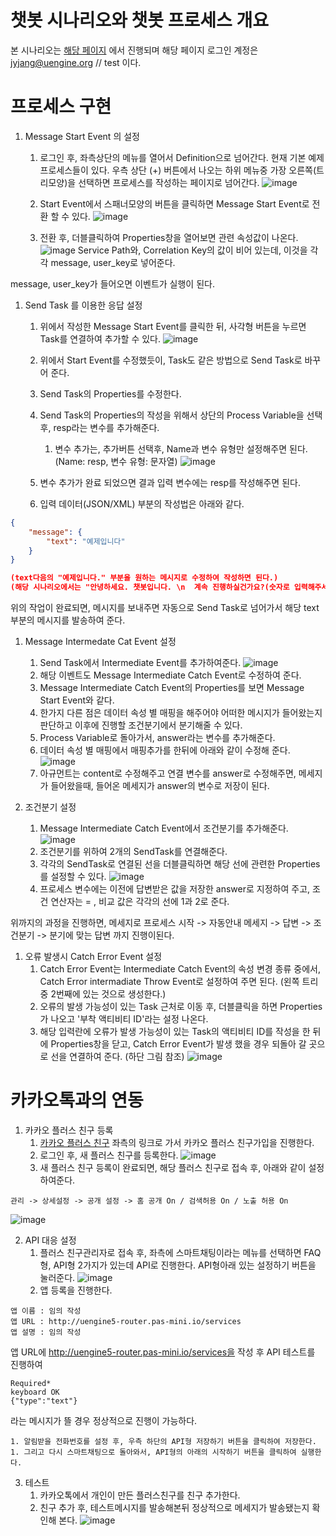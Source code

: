 # 챗봇 시나리오와 챗봇 프로세스 개요
본 시나리오는 [해당 페이지](http://front-end.pas-mini.io/) 에서 진행되며 해당 페이지 로그인 계정은
jyjang@uengine.org // test 이다.

# 프로세스 구현
1. Message Start Event 의 설정

    1. 로그인 후, 좌측상단의 메뉴를 열어서 Definition으로 넘어간다. 현재 기본 예제 프로세스들이 있다.
우측 상단 (+) 버튼에서 나오는 하위 메뉴중 가장 오른쪽(트리모양)을 선택하면 프로세스를 작성하는 페이지로 넘어간다.
![image](https://user-images.githubusercontent.com/16382067/35142759-a12dc326-fd42-11e7-9df6-defac509d04b.png)

    1. Start Event에서 스패너모양의 버튼을 클릭하면 Message Start Event로 전환 할 수 있다.
![image](https://user-images.githubusercontent.com/16382067/35142950-445a5474-fd43-11e7-9e1b-30a2fc598723.png)

    1. 전환 후, 더블클릭하여 Properties창을 열어보면 관련 속성값이 나온다.
![image](https://user-images.githubusercontent.com/16382067/35143047-96e92a94-fd43-11e7-91d9-01c76c90d914.png)
Service Path와, Correlation Key의 값이 비어 있는데, 이것을 각각 message, user_key로 넣어준다.

message, user_key가 들어오면 이벤트가 실행이 된다.

1. Send Task 를 이용한 응답 설정
    1. 위에서 작성한 Message Start Event를 클릭한 뒤, 사각형 버튼을 누르면 Task를 연결하여 추가할 수 있다.
![image](https://user-images.githubusercontent.com/16382067/35143390-b8756654-fd44-11e7-81a3-48145fe43461.png)

    1. 위에서 Start Event를 수정했듯이, Task도 같은 방법으로 Send Task로 바꾸어 준다.
    1. Send Task의 Properties를 수정한다.
    1. Send Task의 Properties의 작성을 위해서 상단의 Process Variable을 선택 후, resp라는 변수를 추가해준다. 
        1. 변수 추가는, 추가버튼 선택후, Name과 변수 유형만 설정해주면 된다. (Name: resp, 변수 유형: 문자열)
![image](https://user-images.githubusercontent.com/16382067/35143537-3998096c-fd45-11e7-910b-8d6036532775.png)
    
    1. 변수 추가가 완료 되었으면 결과 입력 변수에는 resp를 작성해주면 된다.
    1. 입력 데이터(JSON/XML) 부분의 작성법은 아래와 같다.
```JSON
{
    "message": {
        "text": "예제입니다"
    }
}

(text다음의 "예제입니다." 부분을 원하는 메시지로 수정하여 작성하면 된다.)
(해당 시나리오에서는 "안녕하세요. 챗봇입니다. \n  계속 진행하실건가요?(숫자로 입력해주세요) \n 1. 네 \n 2. 아니요" 로 작성)
```

위의 작업이 완료되면, 메시지를 보내주면 자동으로 Send Task로 넘어가서 해당 text부분의 메시지를 발송하여 준다.

1. Message Intermedate Cat Event 설정
    1. Send Task에서 Intermediate Event를 추가하여준다.
![image](https://user-images.githubusercontent.com/16382067/35144033-ae4ff6ec-fd46-11e7-8f12-738589021f16.png)
    1. 해당 이벤트도 Message Intermediate Catch Event로 수정하여 준다.
    1. Message Intermediate Catch Event의 Properties를 보면 Message Start Event와 같다.
    1. 한가지 다른 점은 데이터 속성 별 매핑을 해주어야 어떠한 메시지가 들어왔는지 판단하고 이후에 진행할 조건분기에서 분기해줄 수 있다.
    1. Process Variable로 돌아가서, answer라는 변수를 추가해준다.
    1. 데이터 속성 별 매핑에서 매핑추가를 한뒤에 아래와 같이 수정해 준다.
    ![image](https://user-images.githubusercontent.com/16382067/35144654-7947213a-fd48-11e7-8546-4a05f5e6ce11.png)
    1. 아규먼트는 content로 수정해주고 연결 변수를 answer로 수정해주면, 메세지가 들어왔을때, 들어온 메세지가 answer의 변수로 저장이 된다.

1. 조건분기 설정
    1. Message Intermediate Catch Event에서 조건분기를 추가해준다.
![image](https://user-images.githubusercontent.com/16382067/35144730-c327d5ce-fd48-11e7-8a90-393800f3cb8b.png)
    1. 조건분기를 위하여 2개의 SendTask를 연결해준다.
    1. 각각의 SendTask로 연결된 선을 더블클릭하면 해당 선에 관련한 Properties를 설정할 수 있다.
    ![image](https://user-images.githubusercontent.com/16382067/35145274-92ae76c6-fd4a-11e7-9468-7978274410b5.png)
    1. 프로세스 변수에는 이전에 답변받은 값을 저장한 answer로 지정하여 주고, 조건 연산자는 = , 비교 값은 각각의 선에 1과 2로 준다.
    
위까지의 과정을 진행하면, 메세지로 프로세스 시작 -> 자동안내 메세지 -> 답변 -> 조건분기 -> 분기에 맞는 답변 까지 진행이된다.

1. 오류 발생시 Catch Error Event 설정
    1. Catch Error Event는 Intermediate Catch Event의 속성 변경 종류 중에서, Catch Error intermadiate Throw Event로 설정하여 주면 된다. (왼쪽 트리중 2번째에 있는 것으로 생성한다.)
    1. 오류의 발생 가능성이 있는 Task 근처로 이동 후, 더블클릭을 하면 Properties가 나오고 '부착 액티비티 ID'라는 설정 나온다.
    1. 해당 입력란에 오류가 발생 가능성이 있는 Task의 액티비티 ID를 작성을 한 뒤에 Properties창을 닫고, Catch Error Event가 발생 했을 경우 되돌아 갈 곳으로 선을 연결하여 준다. (하단 그림 참조)
![image](https://user-images.githubusercontent.com/16382067/35145607-ce24d1c2-fd4b-11e7-9f36-1ffbbae316f2.png)

# 카카오톡과의 연동
1. 카카오 플러스 친구 등록
    1. [카카오 플러스 친구](https://center-pf.kakao.com/) 좌측의 링크로 가서 카카오 플러스 친구가입을 진행한다.
    1. 로그인 후, 새 플러스 친구를 등록한다.
![image](https://user-images.githubusercontent.com/16382067/35145784-67ed2692-fd4c-11e7-8ad7-61614a607537.png)
    1. 새 플러스 친구 등록이 완료되면, 해당 플러스 친구로 접속 후, 아래와 같이 설정하여준다.
```
관리 -> 상세설정 -> 공개 설정 -> 홈 공개 On / 검색허용 On / 노출 허용 On
```
![image](https://user-images.githubusercontent.com/16382067/35145892-c166a946-fd4c-11e7-941b-85820171233b.png)

2. API 대응 설정
    1. 플러스 친구관리자로 접속 후, 좌측에 스마트채팅이라는 메뉴를 선택하면 FAQ형, API형 2가지가 있는데 API로 진행한다. API형아래 있는 설정하기 버튼을 눌러준다.
![image](https://user-images.githubusercontent.com/16382067/35146273-d7e6004e-fd4d-11e7-9abd-0c26aa2daa49.png)
    1. 앱 등록을 진행한다.
```
앱 이름 : 임의 작성
앱 URL : http://uengine5-router.pas-mini.io/services
앱 설명 : 임의 작성
```
앱 URL에 http://uengine5-router.pas-mini.io/services을 작성 후 API 테스트를 진행하여
```
Required*
keyboard OK
{"type":"text"}
```  
라는 메시지가 뜰 경우 정상적으로 진행이 가능하다.


    1. 알림받을 전화번호를 설정 후, 우측 하단의 API형 저장하기 버튼을 클릭하여 저장한다.
    1. 그리고 다시 스마트채팅으로 돌아와서, API형의 아래의 시작하기 버튼을 클릭하여 실행한다.

3. 테스트
    1. 카카오톡에서 개인이 만든 플러스친구를 친구 추가한다.
    1. 친구 추가 후, 테스트메시지를 발송해본뒤 정상적으로 메세지가 발송됐는지 확인해 본다.
![image](https://user-images.githubusercontent.com/16382067/35147062-8e108cac-fd50-11e7-838b-b05a8f09917c.png)